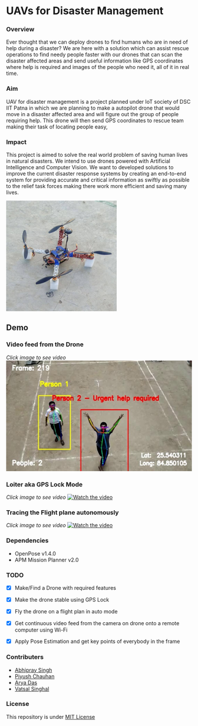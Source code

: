 # UAVs for Disaster Management

### Overview
Ever thought that we can deploy drones to find humans who are in need of help during a disaster? We are here with a solution which can assist rescue operations to find needy people faster with our drones that can scan the disaster affected areas and send useful information like GPS coordinates where help is required and images of the people who need it, all of it in real time.   

### Aim
UAV for disaster management is a project planned under IoT society of DSC IIT Patna in which we are planning to make a autopilot drone that would move in a disaster affected area and will figure out the group of people requiring help. This drone will then send GPS coordinates to rescue team making their task of locating people easy,

### Impact
This project is aimed to solve the real world problem of saving human lives in natural disasters. We intend to use drones powered with Artificial Intelligence and Computer Vision.
We want to developed solutions to improve the current disaster response systems by creating an end-to-end system for providing accurate and critical information as swiftly as possible to the relief task forces making there work more efficient and saving many lives.

<img src="drone.jpg" height="300px"/>

## Demo 

### Video feed from the Drone
*Click image to see video*
<a href="https://youtu.be/8RL791OQS6Y"><img src="droneFeed.jpeg" height="300px"/></a>

### Loiter aka GPS Lock Mode
*Click image to see video*
[![Watch the video](https://img.youtube.com/vi/YufSoh0rm08/maxresdefault.jpg)](https://youtu.be/YufSoh0rm08)

### Tracing the Flight plane autonomously
*Click image to see video*
[![Watch the video](https://img.youtube.com/vi/0DJAcaTvqDM/maxresdefault.jpg)](https://youtu.be/0DJAcaTvqDM)

### Dependencies
- OpenPose v1.4.0
- APM Mission Planner v2.0

### TODO
- [x] Make/Find a Drone with required features
- [x] Make the drone stable using GPS Lock
- [x] Fly the drone on a flight plan in auto mode
- [x] Get continuous video feed from the camera on drone onto a remote computer using Wi-Fi
- [x] Apply Pose Estimation and get key points of everybody in the frame



### Contributers
- [Abhipray Singh](https://github.com/AbhiprayIITP)
- [Piyush Chauhan](https://github.com/piyushchauhan)
- [Arya Das](https://github.com/aryadas98)
- [Vatsal Singhal](https://github.com/VatsalSin/)

### License
This repository is under [MIT License](LICENSE)
